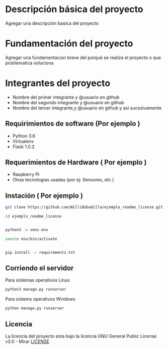 # Descripción básica del proyecto 
Agregar una descripción basica del proyecto 

# Fundamentación del proyecto 

Agregar una fundamentacion breve del porqué se realiza el proyecto o que problematica soluciona 


# Integrantes del proyecto 
* Nombre del primer integrante y @usuario en github
* Nombre del segundo integrante y @usuario en github 
* Nombre del tercer integrante,y @usuario en github y asi sucesivamente 



## Requirimientos de software (Por ejemplo ) 

* Python 3.6
* Virtualenv
* Flask 1.0.2 

## Requerimientos de Hardware ( Por ejemplo ) 
* Raspberry Pi
* Otras tecnologias usadas (por ej: Sensores, etc ) 



## Instación ( Por ejemplo )
```bash
git clone https://github.com/WilliBobadilla/ejemplo_readme_license.git 
```
```bash 
cd ejemplo_readme_license
```

```bash 

python3 -m venv env
```
```bash 
source env/bin/activate
```
```bash 

pip install -r requirements.txt

```
## Corriendo el servidor 
Para sistemas operativos Linux 
```bash
python3 manage.py runserver 
```
Para sistems operativos Windows 
```bash
python manage.py runserver 
```

## Licencia 
La licencia del proyecto esta bajo la licencia GNU General Public License v3.0 - Mirar [LICENSE](LICENSE) 